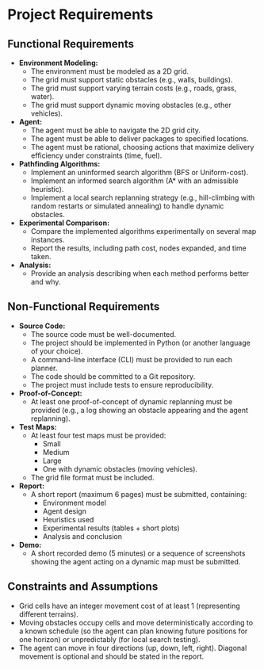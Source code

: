 # Project Requirements

## Functional Requirements

*   **Environment Modeling:**
    *   The environment must be modeled as a 2D grid.
    *   The grid must support static obstacles (e.g., walls, buildings).
    *   The grid must support varying terrain costs (e.g., roads, grass, water).
    *   The grid must support dynamic moving obstacles (e.g., other vehicles).
*   **Agent:**
    *   The agent must be able to navigate the 2D grid city.
    *   The agent must be able to deliver packages to specified locations.
    *   The agent must be rational, choosing actions that maximize delivery efficiency under constraints (time, fuel).
*   **Pathfinding Algorithms:**
    *   Implement an uninformed search algorithm (BFS or Uniform-cost).
    *   Implement an informed search algorithm (A* with an admissible heuristic).
    *   Implement a local search replanning strategy (e.g., hill-climbing with random restarts or simulated annealing) to handle dynamic obstacles.
*   **Experimental Comparison:**
    *   Compare the implemented algorithms experimentally on several map instances.
    *   Report the results, including path cost, nodes expanded, and time taken.
*   **Analysis:**
    *   Provide an analysis describing when each method performs better and why.

## Non-Functional Requirements

*   **Source Code:**
    *   The source code must be well-documented.
    *   The project should be implemented in Python (or another language of your choice).
    *   A command-line interface (CLI) must be provided to run each planner.
    *   The code should be committed to a Git repository.
    *   The project must include tests to ensure reproducibility.
*   **Proof-of-Concept:**
    *   At least one proof-of-concept of dynamic replanning must be provided (e.g., a log showing an obstacle appearing and the agent replanning).
*   **Test Maps:**
    *   At least four test maps must be provided:
        *   Small
        *   Medium
        *   Large
        *   One with dynamic obstacles (moving vehicles).
    *   The grid file format must be included.
*   **Report:**
    *   A short report (maximum 6 pages) must be submitted, containing:
        *   Environment model
        *   Agent design
        *   Heuristics used
        *   Experimental results (tables + short plots)
        *   Analysis and conclusion
*   **Demo:**
    *   A short recorded demo (5 minutes) or a sequence of screenshots showing the agent acting on a dynamic map must be submitted.

## Constraints and Assumptions

*   Grid cells have an integer movement cost of at least 1 (representing different terrains).
*   Moving obstacles occupy cells and move deterministically according to a known schedule (so the agent can plan knowing future positions for one horizon) or unpredictably (for local search testing).
*   The agent can move in four directions (up, down, left, right). Diagonal movement is optional and should be stated in the report.
